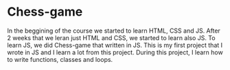 # Chess-game

In the beggining of the course we started to learn HTML, CSS and JS.
After 2 weeks that we leran just HTML and CSS, we started to learn also JS. 
To learn JS, we did Chess-game that written in JS. 
This is my first project that I wrote in JS and I learn a lot from this project. During this project, I learn how to write functions, classes and loops.
